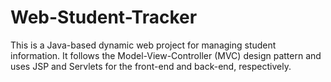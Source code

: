 # Web-Student-Tracker
This is a Java-based dynamic web project for managing student information. It follows the Model-View-Controller (MVC) design pattern and uses JSP and Servlets for the front-end and back-end, respectively.
